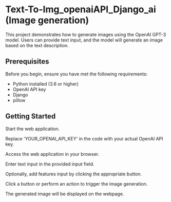 # Text-To-Img_openaiAPI_Django_ai (Image generation)

This project demonstrates how to generate images using the OpenAI GPT-3 model. Users can provide text input, and the model will generate an image based on the text description.

## Prerequisites

Before you begin, ensure you have met the following requirements:

- Python installed (3.6 or higher)
- OpenAI API key
- Django 
- pillow
  
## Getting Started

Start the web application.

Replace 'YOUR_OPENAI_API_KEY' in the code with your actual OpenAI API key.

Access the web application in your browser.

Enter text input in the provided input field.

Optionally, add features input by clicking the appropriate button.

Click a button or perform an action to trigger the image generation.

The generated image will be displayed on the webpage.
